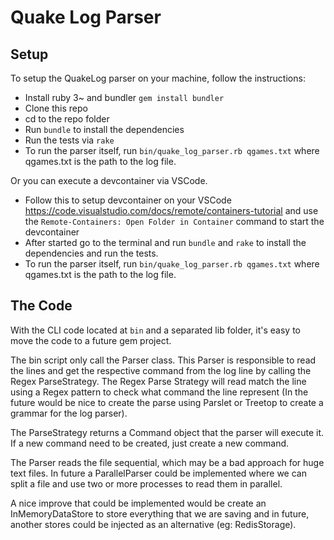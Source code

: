 # Quake Log Parser

## Setup

To setup the QuakeLog parser on your machine, follow the instructions:

* Install ruby 3~ and bundler `gem install bundler`
* Clone this repo
* cd to the repo folder
* Run `bundle` to install the dependencies
* Run the tests via `rake`
* To run the parser itself, run `bin/quake_log_parser.rb qgames.txt` where qgames.txt is the path to the log file.

Or you can execute a devcontainer via VSCode.

* Follow this to setup devcontainer on your VSCode https://code.visualstudio.com/docs/remote/containers-tutorial and use the `Remote-Containers: Open Folder in Container` command to start the devcontainer
* After started go to the terminal and run `bundle` and `rake` to install the dependencies and run the tests.
* To run the parser itself, run `bin/quake_log_parser.rb qgames.txt` where qgames.txt is the path to the log file.

## The Code
With the CLI code located at `bin` and a separated lib folder, it's easy to move the code to a future gem project.

The bin script only call the Parser class. This Parser is responsible to read the lines and get the respective command from the log line by calling the Regex ParseStrategy. The Regex Parse Strategy will read match the line using a Regex pattern to check what command the line represent (In the future would be nice to create the parse using Parslet or Treetop to create a grammar for the log parser).

The ParseStrategy returns a Command object that the parser will execute it. If a new command need to be created, just create a new command.

The Parser reads the file sequential, which may be a bad approach for huge text files. In future a ParallelParser could be implemented where we can split a file and use two or more processes to read them in parallel.

A nice improve that could be implemented would be create an InMemoryDataStore to store everything that we are saving and in future, another stores could be injected as an alternative (eg: RedisStorage).
